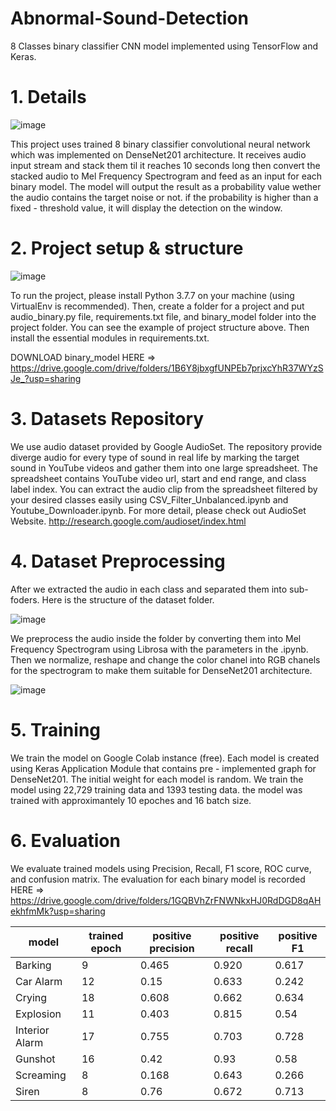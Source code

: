 # Abnormal-Sound-Detection
8 Classes binary classifier CNN model implemented using TensorFlow and Keras.


# 1. Details

![image](https://user-images.githubusercontent.com/73744769/126275006-acce2ff2-a4e9-49b8-b37d-fa6fab988a71.png)

This project uses trained 8 binary classifier convolutional neural network which was implemented on DenseNet201 architecture. It receives audio input stream and stack them til it reaches 10 seconds long then convert the stacked audio to Mel Frequency Spectrogram and feed as an input for each binary model. The model will output the result as a probability value wether the audio contains the target noise or not. if the probability is higher than a fixed - threshold value, it will display the detection on the window.


# 2. Project setup & structure

![image](https://user-images.githubusercontent.com/73744769/126282616-a9d4f355-1363-4b33-86f8-20facaed9f40.png)

To run the project, please install Python 3.7.7 on your machine (using VirtualEnv is recommended). Then, create a folder for a project and put audio_binary.py file, requirements.txt file, and binary_model folder into the project folder. You can see the example of project structure above. Then install the essential modules in requirements.txt.

DOWNLOAD binary_model HERE => https://drive.google.com/drive/folders/1B6Y8jbxgfUNPEb7prjxcYhR37WYzSJe_?usp=sharing


# 3. Datasets Repository

We use audio dataset provided by Google AudioSet. The repository provide diverge audio for every type of sound in real life by marking the target sound in YouTube videos and gather them into one large spreadsheet. The spreadsheet contains YouTube video url, start and end range, and class label index. You can extract the audio clip from the spreadsheet filtered by your desired classes easily using CSV_Filter_Unbalanced.ipynb and Youtube_Downloader.ipynb. For more detail, please check out AudioSet Website. http://research.google.com/audioset/index.html


# 4. Dataset Preprocessing

After we extracted the audio in each class and separated them into sub-foders. Here is the structure of the dataset folder.

![image](https://user-images.githubusercontent.com/73744769/126277438-fb29047b-7a16-49fa-9bb2-c238f213a958.png)

We preprocess the audio inside the folder by converting them into Mel Frequency Spectrogram using Librosa with the parameters in the .ipynb. Then we normalize, reshape and change the color chanel into RGB chanels for the spectrogram to make them suitable for DenseNet201 architecture.

![image](https://user-images.githubusercontent.com/73744769/126278040-df92db9d-1973-4ebd-8666-08b693e385f6.png)


# 5. Training 

We train the model on Google Colab instance (free). Each model is created using Keras Application Module that contains pre - implemented graph for DenseNet201. The initial weight for each model is random. We train the model using 22,729 training data and 1393 testing data. the model was trained with approximantely 10 epoches and 16 batch size.


# 6. Evaluation

We evaluate trained models using Precision, Recall, F1 score, ROC curve, and confusion matrix. The evaluation for each binary model is recorded HERE => https://drive.google.com/drive/folders/1GQBVhZrFNWNkxHJ0RdDGD8qAHekhfmMk?usp=sharing

| model          | trained epoch | positive precision | positive recall | positive F1 |
|----------------|---------------|--------------------|-----------------|-------------|
| Barking        |       9       |        0.465       |      0.920      |    0.617    |
| Car Alarm      |       12      |        0.15        |      0.633      |    0.242    |
| Crying         |       18      |        0.608       |      0.662      |    0.634    |
| Explosion      |       11      |        0.403       |      0.815      |     0.54    |
| Interior Alarm |       17      |        0.755       |      0.703      |    0.728    |
| Gunshot        |       16      |        0.42        |       0.93      |     0.58    |
| Screaming      |       8       |        0.168       |      0.643      |    0.266    |
| Siren          |       8       |        0.76        |      0.672      |    0.713    |


